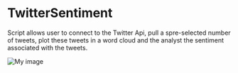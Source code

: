 # TwitterSentiment

Script allows user to connect to the Twitter Api, pull a spre-selected number of tweets, plot these tweets in a word cloud and the analyst the sentiment associated with the tweets.

![My image](MarcusoHanlon.github.com/TwitterSentiment/MachineLearningCloud.png)

